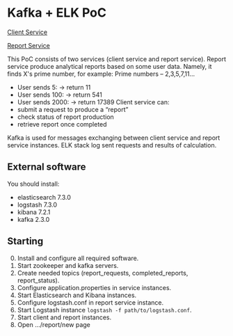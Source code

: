 # Kafka + ELK PoC
[Client Service](https://github.com/p0keT/kafka-client)

[Report Service](https://github.com/p0keT/kafka-elk)

This PoC consists of two services (client service and report service). 
Report service produce analytical reports based on some user data.
Namely, it finds X's prime number, for example:
Prime numbers – 2,3,5,7,11...
* User sends 5: -> return 11
* User sends 100: -> return 541
* User sends 2000: -> return 17389
Client service can:
* submit a request to produce a “report”
* check status of report production
* retrieve report once completed

Kafka is used for messages exchanging between client service and report service instances.
ELK stack log sent requests and results of calculation.



## External software

You should install:
* elasticsearch 7.3.0
* logstash 7.3.0
* kibana 7.2.1
* kafka 2.3.0

## Starting
0. Install and configure all required software.
1. Start zookeeper and kafka servers.
2. Create needed topics (report_requests, completed_reports, report_status).
3. Configure application.properties in service instances.
4. Start Elasticsearch and Kibana instances.
5. Configure logstash.conf in report service instance.
6. Start Logstash instance ```logstash -f path/to/logstash.conf```.
7. Start client and report instances.
8. Open .../report/new page
